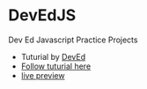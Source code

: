 # DevEdJS
Dev Ed Javascript Practice Projects

+ Tuturial by [DevEd](https://www.youtube.com/@developedbyed)
+ [Follow tuturial here](https://www.youtube.com/watch?v=C_JKlr4WKKs&ab_channel=developedbyed)
+ [live preview](https://ashluchowa.github.io/002_popOnDisplay/)
